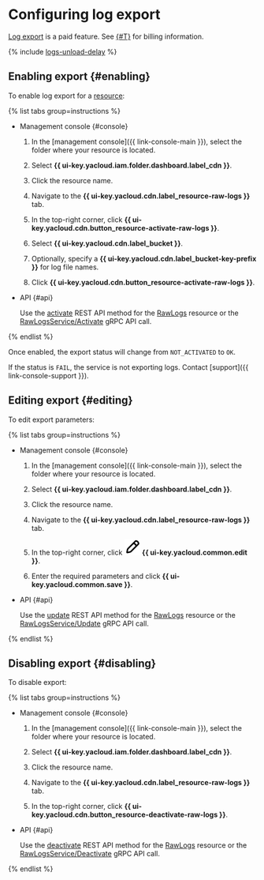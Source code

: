 # Configuring log export

[Log export](../../concepts/logs.md) is a paid feature. See [{#T}](../../pricing.md) for billing information.

{% include [logs-unload-delay](../../../_includes/cdn/logs-unload-delay.md) %}

## Enabling export {#enabling}

To enable log export for a [resource](../../concepts/resource.md):

{% list tabs group=instructions %}

- Management console {#console}
  
  1. In the [management console]({{ link-console-main }}), select the folder where your resource is located.

  1. Select **{{ ui-key.yacloud.iam.folder.dashboard.label_cdn }}**.

  1. Click the resource name.

  1. Navigate to the **{{ ui-key.yacloud.cdn.label_resource-raw-logs }}** tab.

  1. In the top-right corner, click **{{ ui-key.yacloud.cdn.button_resource-activate-raw-logs }}**.

  1. Select **{{ ui-key.yacloud.cdn.label_bucket }}**.

  1. Optionally, specify a **{{ ui-key.yacloud.cdn.label_bucket-key-prefix }}** for log file names.

  1. Click **{{ ui-key.yacloud.cdn.button_resource-activate-raw-logs }}**.

- API {#api}

  Use the [activate](../../api-ref/RawLogs/activate.md) REST API method for the [RawLogs](../../api-ref/RawLogs/index.md) resource or the [RawLogsService/Activate](../../api-ref/grpc/RawLogs/activate.md) gRPC API call.

{% endlist %}

Once enabled, the export status will change from `NOT_ACTIVATED` to `OK`.

If the status is `FAIL`, the service is not exporting logs. Contact [support]({{ link-console-support }}).

## Editing export {#editing}

To edit export parameters:

{% list tabs group=instructions %}

- Management console {#console}
  
  1. In the [management console]({{ link-console-main }}), select the folder where your resource is located.

  1. Select **{{ ui-key.yacloud.iam.folder.dashboard.label_cdn }}**.

  1. Click the resource name.

  1. Navigate to the **{{ ui-key.yacloud.cdn.label_resource-raw-logs }}** tab.

  1. In the top-right corner, click ![image](../../../_assets/console-icons/pencil.svg) **{{ ui-key.yacloud.common.edit }}**.

  1. Enter the required parameters and click **{{ ui-key.yacloud.common.save }}**.

- API {#api}

  Use the [update](../../api-ref/RawLogs/update.md) REST API method for the [RawLogs](../../api-ref/RawLogs/index.md) resource or the [RawLogsService/Update](../../api-ref/grpc/RawLogs/update.md) gRPC API call.

{% endlist %}

## Disabling export {#disabling}

To disable export:

{% list tabs group=instructions %}

- Management console {#console}
  
  1. In the [management console]({{ link-console-main }}), select the folder where your resource is located.

  1. Select **{{ ui-key.yacloud.iam.folder.dashboard.label_cdn }}**.

  1. Click the resource name.

  1. Navigate to the **{{ ui-key.yacloud.cdn.label_resource-raw-logs }}** tab.

  1. In the top-right corner, click **{{ ui-key.yacloud.cdn.button_resource-deactivate-raw-logs }}**.

- API {#api}

  Use the [deactivate](../../api-ref/RawLogs/deactivate.md) REST API method for the [RawLogs](../../api-ref/RawLogs/index.md) resource or the [RawLogsService/Deactivate](../../api-ref/grpc/RawLogs/deactivate.md) gRPC API call.

{% endlist %}
